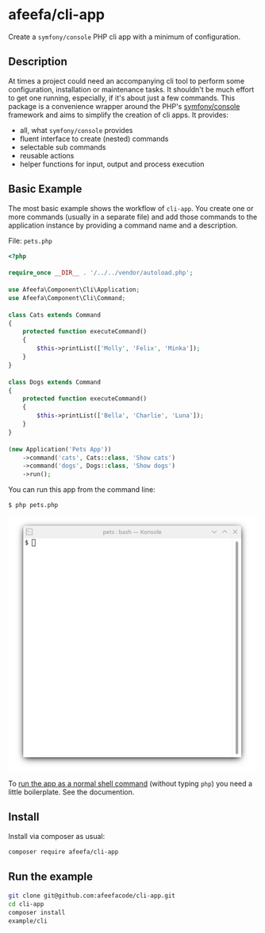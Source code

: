 # afeefa/cli-app

Create a `symfony/console` PHP cli app with a minimum of configuration.

## Description

At times a project could need an accompanying cli tool to perform some configuration, installation or maintenance tasks. It shouldn't be much effort to get one running, especially, if it's about just a few commands. This package is a convenience wrapper around the PHP's [symfony/console](https://github.com/symfony/console) framework and aims to simplify the creation of cli apps. It provides:

* all, what `symfony/console` provides
* fluent interface to create (nested) commands
* selectable sub commands
* reusable actions
* helper functions for input, output and process execution

## Basic Example

The most basic example shows the workflow of `cli-app`. You create one or more commands (usually in a separate file) and add those commands to the application instance by providing a command name and a description.

File: `pets.php`

```php
<?php

require_once __DIR__ . '/../../vendor/autoload.php';

use Afeefa\Component\Cli\Application;
use Afeefa\Component\Cli\Command;

class Cats extends Command
{
    protected function executeCommand()
    {
        $this->printList(['Molly', 'Felix', 'Minka']);
    }
}

class Dogs extends Command
{
    protected function executeCommand()
    {
        $this->printList(['Bella', 'Charlie', 'Luna']);
    }
}

(new Application('Pets App'))
    ->command('cats', Cats::class, 'Show cats')
    ->command('dogs', Dogs::class, 'Show dogs')
    ->run();
```

You can run this app from the command line:

```shell
$ php pets.php
```

![output](./docs/source/_static/pets.gif "output")

To [run the app as a normal shell command]() (without typing `php`) you need a little boilerplate. See the documention.

## Install

Install via composer as usual:

```bash
composer require afeefa/cli-app
```

## Run the example

```bash
git clone git@github.com:afeefacode/cli-app.git
cd cli-app
composer install
example/cli
```
